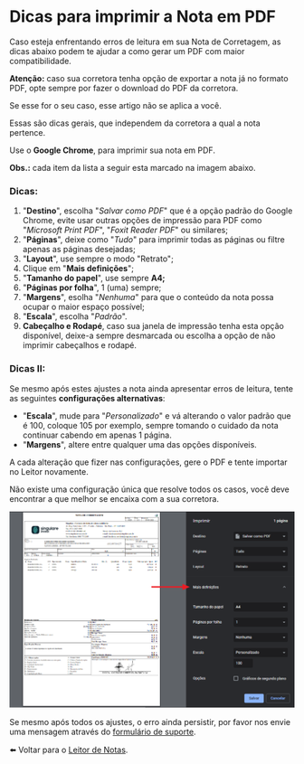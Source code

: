 # Dicas para imprimir a Nota em PDF

Caso esteja enfrentando erros de leitura em sua Nota de Corretagem, as dicas abaixo podem te ajudar a como gerar um PDF com maior compatibilidade.

**Atenção:** caso sua corretora tenha opção de exportar a nota já no formato PDF, opte sempre por fazer o download do PDF da corretora.

Se esse for o seu caso, esse artigo não se aplica a você.

Essas são dicas gerais, que independem da corretora a qual a nota pertence.

Use o **Google Chrome**, para imprimir sua nota em PDF.

**Obs.:** cada item da lista a seguir esta marcado na imagem abaixo.

### Dicas:

1. "**Destino**", escolha "_Salvar como PDF_" que é a opção padrão do Google Chrome, evite usar outras opções de impressão para PDF como "_Microsoft Print PDF_", "_Foxit Reader PDF_" ou similares;
2. "**Páginas**", deixe como "_Tudo_" para imprimir todas as páginas ou filtre apenas as páginas desejadas;
3. "**Layout**", use sempre o modo "Retrato";
4. Clique em "**Mais definições**";
5. "**Tamanho do papel**", use sempre **A4;**
6. "**Páginas por folha**", 1 (uma) sempre;
7. "**Margens**", esolha "_Nenhuma_" para que o conteúdo da nota possa ocupar o maior espaço possível;
8. "**Escala**", escolha "_Padrão_".
9. **Cabeçalho e Rodapé**, caso sua janela de impressão tenha esta opção disponível, deixe-a sempre desmarcada ou escolha a opção de não imprimir cabeçalhos e rodapé.

### Dicas II:

Se mesmo após estes ajustes a nota ainda apresentar erros de leitura, tente as seguintes **configurações alternativas**:

- "**Escala**", mude para "_Personalizado_" e vá alterando o valor padrão que é 100, coloque 105 por exemplo, sempre tomando o cuidado da nota continuar cabendo em apenas 1 página.
- "**Margens**", altere entre qualquer uma das opções disponíveis.

A cada alteração que fizer nas configurações, gere o PDF e tente importar no Leitor novamente.

Não existe uma configuração única que resolve todos os casos, você deve encontrar a que melhor se encaixa com a sua corretora.

![](../.gitbook/assets/7ab14171ee7ab07e1a8af0d979fc63f8.png)

Se mesmo após todos os ajustes, o erro ainda persistir, por favor nos envie uma mensagem através do [formulário de suporte](https://leitordenotas.com.br/suporte.html).&#x20;

⬅️ Voltar para o [Leitor de Notas](https://leitordenotas.com.br/).
